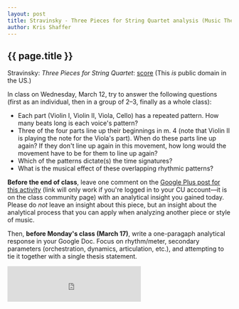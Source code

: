 ```yaml
---
layout: post
title: Stravinsky - Three Pieces for String Quartet analysis (Music Theory IV) 
author: Kris Shaffer
---
```


## {{ page.title }} ##

Stravinsky: *Three Pieces for String Quartet*:  [score](http://imslp.us/php/linkhandler.php?path=/scores/Stravinsky_Igor_1971/Stravinsky_-_3_Pieces_for_String_Quartet_FullScore.pdf) (This *is* public domain in the US.)

In class on Wednesday, March 12, try to answer the following questions (first as an individual, then in a group of 2–3, finally as a whole class):

- Each part (Violin I, Violin II, Viola, Cello) has a repeated pattern. How many beats long is each voice's pattern?  
- Three of the four parts line up their beginnings in m. 4 (note that Violin II is playing the note for the Viola's part). When do these parts line up again? If they don't line up again in this movement, how long would the movement have to be for them to line up again?  
- Which of the patterns dictate(s) the time signatures?  
- What is the musical effect of these overlapping rhythmic patterns?

**Before the end of class**, leave one comment on the [Google Plus post for this activity](https://plus.google.com/112120443955741204467/posts/BLEq5LkiyCP) (link will only work if you're logged in to your CU account—it is on the class community page) with an analytical insight you gained today. Please do *not* leave an insight about this piece, but an insight about the analytical process that you can apply when analyzing another piece or style of music.

Then, **before Monday's class (March 17)**, write a one-paragaph analytical response in your Google Doc. Focus on rhythm/meter, secondary parameters (orchestration, dynamics, articulation, etc.), and attempting to tie it together with a single thesis statement.

<iframe src="https://embed.spotify.com/?uri=spotify:track:788Tq7VQ92h6Qfry9vfauj" width="300" height="80" frameborder="0" allowtransparency="true"></iframe>